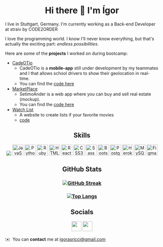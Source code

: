 <h1 align="center">Hi there 👋 I'm Ígor</h1> 

<p>I live in Stuttgart, Germany. I'm currently working as a Back-end Developer at straiv by CODE2ORDER</p>

<p>I love the programming world. I know I'll never know everything, but that's actually the exciting part: <em>endless possibilities</em>.</p>

<p>Here are some of the <strong>projects</strong> I worked on during bootcamp:</p>

- [CadeOTio](http://www.cadeotio.com.br/)
    - CadeOTio is a **mobile-app** still under development by my teammates and I that allows school drivers to show their geolocation in real-time. 
    - You can find the [code here](https://github.com/bdellacoletta/cade-o-tio)
- [MarketPlace](https://setimo-andar-matheusfortini7.herokuapp.com/)
    - SetimoAnder is a web app where you can buy and sell real estate (mockup).
    - You can find the [code here](https://github.com/matheusfortini7/setimo_andar)
- [Watch List](https://rails-watch-list-ricci.herokuapp.com)
    - A website to create lists if your favorite movies
    - [code](https://github.com/igorRicci/rails-watch-list)


<h2 align="center">Skills</h2>

<p align="center">
<img src="https://img.shields.io/badge/rails-%23CC0000.svg?style=for-the-badge&logo=ruby-on-rails&logoColor=white">
<a href="https://developer.mozilla.org/en-US/docs/Web/JavaScript" target="_blank" rel="noreferrer"><img src="https://raw.githubusercontent.com/danielcranney/readme-generator/main/public/icons/skills/javascript-colored.svg" width="36" height="36" alt="JavaScript" /></a>
<a href="https://www.python.org/" target="_blank" rel="noreferrer"><img src="https://raw.githubusercontent.com/danielcranney/readme-generator/main/public/icons/skills/python-colored.svg" width="36" height="36" alt="Python" /></a>
<a href="https://www.ruby-lang.org/en/" target="_blank" rel="noreferrer"><img src="https://raw.githubusercontent.com/danielcranney/readme-generator/main/public/icons/skills/ruby-colored.svg" width="36" height="36" alt="Ruby" /></a>
<a href="https://developer.mozilla.org/en-US/docs/Glossary/HTML5" target="_blank" rel="noreferrer"><img src="https://raw.githubusercontent.com/danielcranney/readme-generator/main/public/icons/skills/html5-colored.svg" width="36" height="36" alt="HTML5" /></a>
<a href="https://reactjs.org/" target="_blank" rel="noreferrer"><img src="https://raw.githubusercontent.com/danielcranney/readme-generator/main/public/icons/skills/react-colored.svg" width="36" height="36" alt="React" /></a>
<a href="https://www.w3.org/TR/CSS/#css" target="_blank" rel="noreferrer"><img src="https://raw.githubusercontent.com/danielcranney/readme-generator/main/public/icons/skills/css3-colored.svg" width="36" height="36" alt="CSS3" /></a>
<a href="https://sass-lang.com/" target="_blank" rel="noreferrer"><img src="https://raw.githubusercontent.com/danielcranney/readme-generator/main/public/icons/skills/sass-colored.svg" width="36" height="36" alt="Sass" /></a>
<a href="https://getbootstrap.com/" target="_blank" rel="noreferrer"><img src="https://raw.githubusercontent.com/danielcranney/readme-generator/main/public/icons/skills/bootstrap-colored.svg" width="36" height="36" alt="Bootstrap" /></a>
<a href="https://www.postgresql.org/" target="_blank" rel="noreferrer"><img src="https://raw.githubusercontent.com/danielcranney/readme-generator/main/public/icons/skills/postgresql-colored.svg" width="36" height="36" alt="PostgreSQL" /></a>
<a href="https://www.heroku.com/" target="_blank" rel="noreferrer"><img src="https://raw.githubusercontent.com/danielcranney/readme-generator/main/public/icons/skills/heroku-colored.svg" width="36" height="36" alt="Heroku" /></a>
<a href="https://www.mysql.com/" target="_blank" rel="noreferrer"><img src="https://raw.githubusercontent.com/danielcranney/readme-generator/main/public/icons/skills/mysql-colored.svg" width="36" height="36" alt="MySQL" /></a>
<a href="https://www.figma.com/" target="_blank" rel="noreferrer"><img src="https://raw.githubusercontent.com/danielcranney/readme-generator/main/public/icons/skills/figma-colored.svg" width="36" height="36" alt="Figma" /></a>
</p>

<h2 align="center">GitHub Stats</h2>

<h3 align="center">   

[![GitHub Streak](https://github-readme-streak-stats.herokuapp.com?user=igorRicci&theme=vue)](https://git.io/streak-stats)

</h3>

<h3 align="center"> 

[![Top Langs](https://github-readme-stats.vercel.app/api/top-langs/?username=igorricci)](https://github.com/anuraghazra/github-readme-stats)

</h3>

<h2 align="center">Socials</h2>

<p align="center"> <a href="https://www.linkedin.com/in/igorricci" target="_blank" rel="noreferrer"><img src="https://raw.githubusercontent.com/danielcranney/readme-generator/main/public/icons/socials/linkedin.svg" width="32" height="32" /></a>
 <a href="https://www.instagram.com/igor.ricci" target="_blank" rel="noreferrer"><img src="https://raw.githubusercontent.com/danielcranney/readme-generator/main/public/icons/socials/instagram.svg" width="32" height="32" /></a></p>

✉️  You can <strong>contact</strong> me at [igorasricci@gmail.com](mailto:igorasricci@gmail.com)



<!--
**igorRicci/igorRicci** is a ✨ _special_ ✨ repository because its `README.md` (this file) appears on your GitHub profile.

Here are some ideas to get you started:


- 🌱 I’m currently learning ...
- 👯 I’m looking to collaborate on ...
- 🤔 I’m looking for help with ...
- 💬 Ask me about ...
- 📫 How to reach me: ...
- 😄 Pronouns: ...
- ⚡ Fun fact: ...
-->

